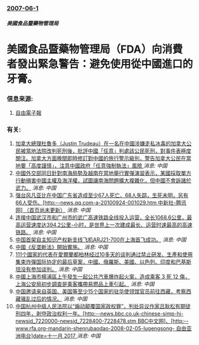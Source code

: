 ### [2007-06-1](/news/2007/06/1/index.md)

##### 美國食品暨藥物管理局
# 美國食品暨藥物管理局（FDA）向消費者發出緊急警告：避免使用從中國進口的牙膏。




### 信息来源:

1. [自由電子報](https://web.archive.org/web/20070926221806/http://www.libertytimes.com.tw/2007/new/jun/3/today-int7.htm)

### 有关:

1. [加拿大總理杜魯多（Justin Trudeau）在一名在中國涉嫌走私冰毒的加拿大公民被當地法院改判死刑後，批評中國「任意」判處該公民死刑，對事件表極度關注。加拿大方面晚間即時修訂對中國的旅行警示級別，警告加拿大公民在當地要「高度謹慎」，注意中國政府「任意強制執法」風險 ](/zh/news/2019/01/14/加拿大總理杜魯多-Justin-Trudeau-在一名在中國涉嫌走私冰毒的加拿大公民被當地法院改判死刑後-批評中國-任意.md) _消息: 中国_
2. [ 中國外交部同日針對南海局勢及越南在當地舉行實彈演習表示，某國採取單方行動損害中國主權及海洋權，試圖讓南海問題擴大複雜化，但中國不會訴諸於武力。](/zh/news/2011/06/14/中國外交部同日針對南海局勢及越南在當地舉行實彈演習表示-某國採取單方行動損害中國主權及海洋權-試圖讓南海問題擴大複雜化.md) _消息: 中国_
3. [ 强台风凡亚比在中国广东省造成至少67人死亡、68人失踪，生死未明，另有66人受伤。[http:--news.qq.com-a-20100924-001029.htm 中新社-腾讯网] （首页尚未更新）](/zh/news/2010/09/22/强台风凡亚比在中国广东省造成至少67人死亡-68人失踪-生死未明-另有66人受伤-http-newsqqco.md) _消息: 中国_
4. [连接中国武汉市和广州市的武广高速铁路全线投入运营，全长1068.6公里，最高运营速度达394.2公里-小时，是世界上一次建成最长、运营时速最高的高速铁路。](/zh/news/2009/12/26/连接中国武汉市和广州市的武广高速铁路全线投入运营-全长10686公里-最高运营速度达3942公里-小时-是世界上一次.md) _消息: 中国_
5. [中国首架自主知识产权新支线飞机ARJ21-700在上海首飞成功。](/zh/news/2008/11/28/中国首架自主知识产权新支线飞机ARJ21-700在上海首飞成功.md) _消息: 中国_
6. [ 中國《反垄断法》開始實施。](/zh/news/2008/08/1/中國-反垄断法-開始實施.md) _消息: 中国_
7. [111个國家的代表在愛爾蘭都柏林经过10多天的谈判通过禁止研发、生產和使用集束炸彈国际协定的最后草案，中國、俄羅斯、美國、以色列、印度和巴基斯坦没有参加谈判。](/zh/news/2008/05/30/111个國家的代表在愛爾蘭都柏林经过10多天的谈判通过禁止研发-生產和使用集束炸彈国际协定的最后草案-中國-俄羅斯-美國.md) _消息: 中国_
8. [中國上海市楊浦區上午發生一起公共汽車爆炸起火案，造成乘客 3 死 12 傷，上海公安局初步調查是乘客攜帶易燃品上車引起。](/zh/news/2008/05/5/中國上海市楊浦區上午發生一起公共汽車爆炸起火案-造成乘客-3-死-12-傷-上海公安局初步調查是乘客攜帶易燃品上車引起.md) _消息: 中国_
9. [中国邀请来自英国、美国等至少15个国家的驻华使领馆官员前往西藏，考察西藏骚乱过后的情况。](/zh/news/2008/03/28/中国邀请来自英国-美国等至少15个国家的驻华使领馆官员前往西藏-考察西藏骚乱过后的情况.md) _消息: 中国_
10. [中国杭州中级人民法院以“煽动颠覆国家政权罪”，判处异议作家吕耿松有期徒刑四年，剥夺政治权利一年。[http:--news.bbc.co.uk-chinese-simp-hi-newsid_7220000-newsid_7228400-7228478.stm BBC中文网]、[http:--www.rfa.org-mandarin-shenrubaodao-2008-02-05-lugengsong- 自由亚洲电台]date=十一月 2017 ](/zh/news/2008/02/5/中国杭州中级人民法院以-煽动颠覆国家政权罪-判处异议作家吕耿松有期徒刑四年-剥夺政治权利一年-http-news.md) _消息: 中国_
